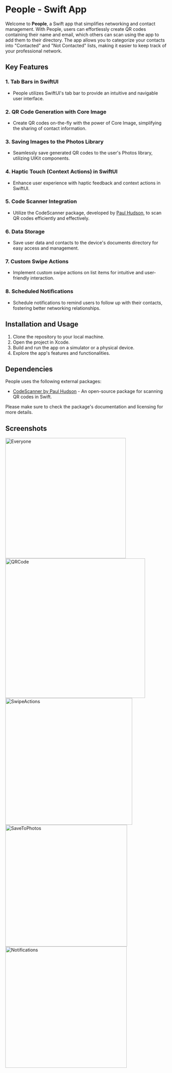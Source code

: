# People - Swift App

Welcome to **People**, a Swift app that simplifies networking and contact management. With People, users can effortlessly create QR codes containing their name and email, which others can scan using the app to add them to their directory. The app allows you to categorize your contacts into "Contacted" and "Not Contacted" lists, making it easier to keep track of your professional network.

## Key Features

### 1. Tab Bars in SwiftUI
* People utilizes SwiftUI's tab bar to provide an intuitive and navigable user interface.

### 2. QR Code Generation with Core Image
* Create QR codes on-the-fly with the power of Core Image, simplifying the sharing of contact information.

### 3. Saving Images to the Photos Library
* Seamlessly save generated QR codes to the user's Photos library, utilizing UIKit components.

### 4. Haptic Touch (Context Actions) in SwiftUI
* Enhance user experience with haptic feedback and context actions in SwiftUI.

### 5. Code Scanner Integration
* Utilize the CodeScanner package, developed by [Paul Hudson](https://github.com/twostraws/CodeScanner), to scan QR codes efficiently and effectively.

### 6. Data Storage
* Save user data and contacts to the device's documents directory for easy access and management.

### 7. Custom Swipe Actions
* Implement custom swipe actions on list items for intuitive and user-friendly interaction.

### 8. Scheduled Notifications
* Schedule notifications to remind users to follow up with their contacts, fostering better networking relationships.

## Installation and Usage

1. Clone the repository to your local machine.
2. Open the project in Xcode.
3. Build and run the app on a simulator or a physical device.
4. Explore the app's features and functionalities.

## Dependencies

People uses the following external packages:

* [CodeScanner by Paul Hudson](https://github.com/twostraws/CodeScanner) - An open-source package for scanning QR codes in Swift.


Please make sure to check the package's documentation and licensing for more details.


## Screenshots
<img width="375" alt="Everyone" src="https://github.com/dhruvrawat18/People-Swift/assets/31036925/73979dcb-4585-4dd3-a720-a2817b892f00">
<img width="435" alt="QRCode" src="https://github.com/dhruvrawat18/People-Swift/assets/31036925/c1f19319-ac29-4159-b185-d00a61343ba7">
<img width="395" alt="SwipeActions" src="https://github.com/dhruvrawat18/People-Swift/assets/31036925/e7a96f9d-7b76-4ebf-9d1b-a626ffaa76b9">
<img width="379" alt="SaveToPhotos" src="https://github.com/dhruvrawat18/People-Swift/assets/31036925/85fb9218-0652-47f6-9461-15c42961d7f9">
<img width="378" alt="Notifications" src="https://github.com/dhruvrawat18/People-Swift/assets/31036925/0293289c-ca42-46b9-b423-794ca02a5e8b">





